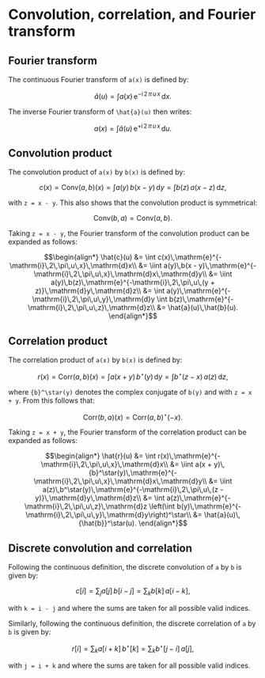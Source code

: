 # Convolution, correlation, and Fourier transform

## Fourier transform

The continuous Fourier transform of ``a(x)`` is defined by:

```math
\hat{a}(u) = \int a(x)\,\mathrm{e}^{-\mathrm{i}\,2\,\pi\,u\,x}\,\mathrm{d}x.
```

The inverse Fourier transform of ``\hat{a}(u)`` then writes:

```math
a(x) = \int \hat{a}(u)\,\mathrm{e}^{+\mathrm{i}\,2\,\pi\,u\,x}\,\mathrm{d}u.
```

## Convolution product

The convolution product of ``a(x)`` by ``b(x)`` is defined by:

```math
c(x) = \mathrm{Conv}(a,b)(x)
= \int a(y)\,b(x - y)\,\mathrm{d}y
= \int b(z)\,a(x - z)\,\mathrm{d}z,
```

with ``z = x - y``. This also shows that the convolution product is symmetrical:

```math
\mathrm{Conv}(b,a) = \mathrm{Conv}(a,b).
```

Taking ``z = x - y``, the Fourier transform of the convolution product can be expanded as
follows:

```math
\begin{align*}
\hat{c}(u) &= \int c(x)\,\mathrm{e}^{-\mathrm{i}\,2\,\pi\,u\,x}\,\mathrm{d}x\\
&= \iint a(y)\,b(x - y)\,\mathrm{e}^{-\mathrm{i}\,2\,\pi\,u\,x}\,\mathrm{d}x\,\mathrm{d}y\\
&= \iint a(y)\,b(z)\,\mathrm{e}^{-\mathrm{i}\,2\,\pi\,u\,(y + z)}\,\mathrm{d}y\,\mathrm{d}z\\
&= \int a(y)\,\mathrm{e}^{-\mathrm{i}\,2\,\pi\,u\,y}\,\mathrm{d}y
   \int b(z)\,\mathrm{e}^{-\mathrm{i}\,2\,\pi\,u\,z}\,\mathrm{d}z\\
&= \hat{a}(u)\,\hat{b}(u).
\end{align*}
```


## Correlation product

The correlation product of ``a(x)`` by ``b(x)`` is defined by:

```math
r(x) = \mathrm{Corr}(a,b)(x)
= \int a(x + y)\,{b}^\star(y)\,\mathrm{d}y
= \int {b}^\star(z - x)\,a(z)\,\mathrm{d}z,
```

where ``{b}^\star(y)`` denotes the complex conjugate of ``b(y)`` and with ``z = x + y``.
From this follows that:

```math
\mathrm{Corr}(b,a)(x) = {\mathrm{Corr}(a,b)}^\star(-x).
```

Taking ``z = x + y``, the Fourier transform of the correlation product can be expanded as
follows:

```math
\begin{align*}
\hat{r}(u) &= \int r(x)\,\mathrm{e}^{-\mathrm{i}\,2\,\pi\,u\,x}\,\mathrm{d}x\\
&= \iint a(x + y)\,{b}^\star(y)\,\mathrm{e}^{-\mathrm{i}\,2\,\pi\,u\,x}\,\mathrm{d}x\,\mathrm{d}y\\
&= \iint a(z)\,b^\star(y)\,\mathrm{e}^{-\mathrm{i}\,2\,\pi\,u\,(z - y)}\,\mathrm{d}y\,\mathrm{d}z\\
&= \int a(z)\,\mathrm{e}^{-\mathrm{i}\,2\,\pi\,u\,z}\,\mathrm{d}z
   \left(\int b(y)\,\mathrm{e}^{-\mathrm{i}\,2\,\pi\,u\,y}\,\mathrm{d}y\right)^\star\\
&= \hat{a}(u)\,{\hat{b}}^\star(u).
\end{align*}
```

## Discrete convolution and correlation

Following the continuous definition, the discrete convolution of ``a`` by ``b`` is given
by:

```math
c[i] = \sum_j a[j]\,b[i - j] = \sum_k b[k]\,a[i - k],
```

with ``k = i - j`` and where the sums are taken for all possible valid indices.

Similarly, following the continuous definition, the discrete correlation of
``a`` by ``b`` is given by:

```math
r[i] = \sum_k a[i + k]\,{b}^\star[k] = \sum_k {b}^\star[j - i]\,a[j],
```

with ``j = i + k`` and where the sums are taken for all possible valid indices.
